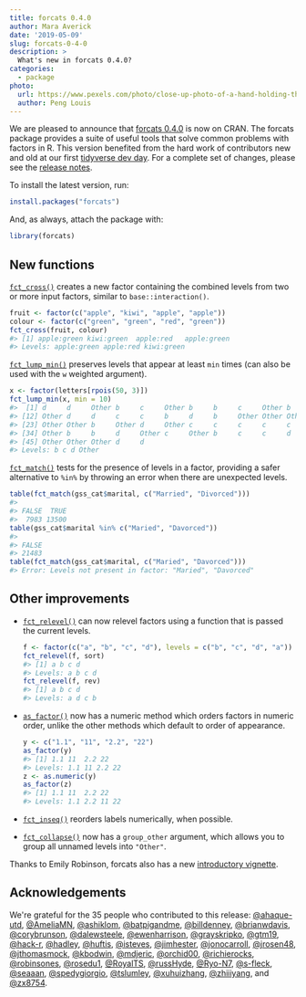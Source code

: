 ```yaml
---
title: forcats 0.4.0
author: Mara Averick
date: '2019-05-09'
slug: forcats-0-4-0
description: > 
  What's new in forcats 0.4.0?
categories:
  - package
photo:
  url: https://www.pexels.com/photo/close-up-photo-of-a-hand-holding-three-white-kittens-1643456/
  author: Peng Louis
---
```




We are pleased to announce that [forcats 0.4.0](http://forcats.tidyverse.org/) is now on CRAN. 
The forcats package provides a suite of useful tools that solve common problems with factors in R. This version benefited from the hard work of contributors new and old at our first [tidyverse dev day](https://www.tidyverse.org/articles/2018/11/tidyverse-developer-day-2019/).  For a complete set of changes, please see the [release notes](https://github.com/tidyverse/forcats/releases/tag/v0.4.0).

To install the latest version, run:


```r
install.packages("forcats")
```

And, as always, attach the package with:


```r
library(forcats)
```


## New functions

[`fct_cross()`](https://forcats.tidyverse.org/reference/fct_cross.html) creates a new factor containing the combined levels from two or more input factors, similar to `base::interaction()`.  


```r
fruit <- factor(c("apple", "kiwi", "apple", "apple"))
colour <- factor(c("green", "green", "red", "green"))
fct_cross(fruit, colour)
#> [1] apple:green kiwi:green  apple:red   apple:green
#> Levels: apple:green apple:red kiwi:green
```

[`fct_lump_min()`](https://forcats.tidyverse.org/reference/fct_lump.html) preserves levels that appear at least `min` times (can also be used with the `w` weighted argument).  
 

```r
x <- factor(letters[rpois(50, 3)])
fct_lump_min(x, min = 10)
#>  [1] d     d     Other b     c     Other b     b     c     Other b    
#> [12] Other d     d     c     c     b     d     b     Other Other Other
#> [23] Other Other b     Other d     Other c     c     c     c     c    
#> [34] Other b     b     d     Other c     Other b     c     c     d    
#> [45] Other Other Other d     d    
#> Levels: b c d Other
```


[`fct_match()`](https://forcats.tidyverse.org/reference/fct_match.html) tests for the presence of levels in a factor, providing a safer alternative to `%in%` by throwing an error when there are unexpected levels.
 

```r
table(fct_match(gss_cat$marital, c("Married", "Divorced")))
#> 
#> FALSE  TRUE 
#>  7983 13500
table(gss_cat$marital %in% c("Maried", "Davorced"))
#> 
#> FALSE 
#> 21483
table(fct_match(gss_cat$marital, c("Maried", "Davorced")))
#> Error: Levels not present in factor: "Maried", "Davorced"
```

## Other improvements

* [`fct_relevel()`](https://forcats.tidyverse.org/reference/fct_relevel.html) can now relevel factors using a function that is passed the current levels.  
 
    
    ```r
    f <- factor(c("a", "b", "c", "d"), levels = c("b", "c", "d", "a"))
    fct_relevel(f, sort)
    #> [1] a b c d
    #> Levels: a b c d
    fct_relevel(f, rev)
    #> [1] a b c d
    #> Levels: a d c b
    ```

* [`as_factor()`](https://forcats.tidyverse.org/dev/reference/as_factor.html) now has a numeric method which orders factors in numeric order, unlike the other methods which default to order of appearance.

    
    ```r
    y <- c("1.1", "11", "2.2", "22")
    as_factor(y)
    #> [1] 1.1 11  2.2 22 
    #> Levels: 1.1 11 2.2 22
    z <- as.numeric(y)
    as_factor(z)
    #> [1] 1.1 11  2.2 22 
    #> Levels: 1.1 2.2 11 22
    ```

* [`fct_inseq()`](https://forcats.tidyverse.org/dev/reference/fct_inorder.html) reorders labels numerically, when possible.

<!--- `fct_collapse()` isn't behaving as expected rn ----->
* [`fct_collapse()`](https://forcats.tidyverse.org/reference/fct_collapse.html) now has a `group_other` argument, which allows you to group all unnamed levels into `"Other"`.  

Thanks to Emily Robinson, forcats also has a new [introductory vignette](https://forcats.tidyverse.org/articles/forcats.html).

## Acknowledgements

We're grateful for the 35 people who contributed to this release: [&#x0040;ahaque-utd](https://github.com/ahaque-utd), [&#x0040;AmeliaMN](https://github.com/AmeliaMN), [&#x0040;ashiklom](https://github.com/ashiklom), [&#x0040;batpigandme](https://github.com/batpigandme), [&#x0040;billdenney](https://github.com/billdenney), [&#x0040;brianwdavis](https://github.com/brianwdavis), [&#x0040;corybrunson](https://github.com/corybrunson), [&#x0040;dalewsteele](https://github.com/dalewsteele), [&#x0040;ewenharrison](https://github.com/ewenharrison), [&#x0040;grayskripko](https://github.com/grayskripko), [&#x0040;gtm19](https://github.com/gtm19), [&#x0040;hack-r](https://github.com/hack-r), [&#x0040;hadley](https://github.com/hadley), [&#x0040;huftis](https://github.com/huftis), [&#x0040;isteves](https://github.com/isteves), [&#x0040;jimhester](https://github.com/jimhester), [&#x0040;jonocarroll](https://github.com/jonocarroll), [&#x0040;jrosen48](https://github.com/jrosen48), [&#x0040;jthomasmock](https://github.com/jthomasmock), [&#x0040;kbodwin](https://github.com/kbodwin), [&#x0040;mdjeric](https://github.com/mdjeric), [&#x0040;orchid00](https://github.com/orchid00), [&#x0040;richierocks](https://github.com/richierocks), [&#x0040;robinsones](https://github.com/robinsones), [&#x0040;rosedu1](https://github.com/rosedu1), [&#x0040;RoyalTS](https://github.com/RoyalTS), [&#x0040;russHyde](https://github.com/russHyde), [&#x0040;Ryo-N7](https://github.com/Ryo-N7), [&#x0040;s-fleck](https://github.com/s-fleck), [&#x0040;seaaan](https://github.com/seaaan), [&#x0040;spedygiorgio](https://github.com/spedygiorgio), [&#x0040;tslumley](https://github.com/tslumley), [&#x0040;xuhuizhang](https://github.com/xuhuizhang), [&#x0040;zhiiiyang](https://github.com/zhiiiyang), and [&#x0040;zx8754](https://github.com/zx8754).

